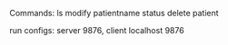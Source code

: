 Commands:
ls
modify patientname status
delete patient

run configs: server 9876,
             client localhost 9876
